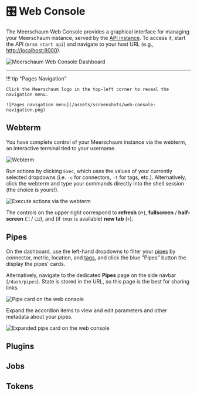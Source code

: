 # 🎛️ Web Console

The Meerschaum Web Console provides a graphical interface for managing your Meerschaum instance, served by the [API instance](/reference/api-instance/). To access it, start the API (`mrsm start api`) and navigate to your host URL (e.g., [http://localhost:8000](http://localhost:8000)).

![Meerschaum Web Console Dashboard](/assets/screenshots/web-console.png)

---

!!! tip "Pages Navigation"

    Click the Meerschaum logo in the top-left corner to reveal the navigation menu.

    ![Pages navigation menu](/assets/screenshots/web-console-navigation.png)

## Webterm

You have complete control of your Meerschaum instance via the webterm, an interactive terminal tied to your username. 

![Webterm](/assets/screenshots/web-console-webterm.png)

Run actions by clicking `Exec`, which uses the values of your currently selected dropdowns (i.e. `-c` for connectors, `-t` for tags, etc.). Alternatively, click the webterm and type your commands directly into the shell session (the choice is yours!).

![Execute actions via the webterm](/assets/screenshots/web-console-execute-action-button.png)

The controls on the upper right correspond to **refresh** (`⟳`), **fullscreen** / **half-screen** (`⛶` / `🀲`), and (if `tmux` is available) **new tab** (`+`).

## Pipes

On the dashboard, use the left-hand dropdowns to filter your [pipes](/referrence/pipes/) by connector, metric, location, and [tags](/reference/pipes/tags/), and click the blue "Pipes" button the display the pipes' cards.

Alternatively, navigate to the dedicated **Pipes** page on the side navbar (`/dash/pipes`). State is stored in the URL, so this page is the best for sharing links.

![Pipe card on the web console](/assets/screenshots/web-console-pipe-card-closed.png)

Expand the accordion items to view and edit parameters and other metadata about your pipes.

![Expanded pipe card on the web console](/assets/screenshots/web-console-pipe-card-open.png)

## Plugins

## Jobs

## Tokens

